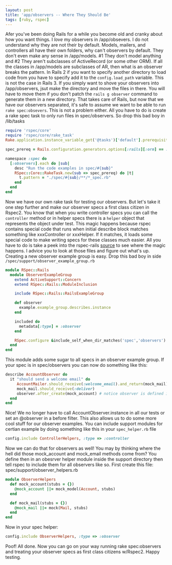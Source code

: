 ```yaml
---
layout: post
title: 'app/observers -- Where They Should Be'
tags: [ruby, rspec]
---
```


Afer you've been doing Rails for a while you become old and cranky 
about how you want things. I *love* my observers in /app/obsevers. 
I do not understand why they are not their by default. Models, mailers, 
and controllers all have their own folders, why can't observers 
by default. They don't even make any sense in /app/models. #1 They 
don't model anything and #2 They aren't subclasses of ActiveRecord 
(or some other ORM). If all the classes in /app/models are subclasses
of AR, then what is an observer breaks the pattern. In Rails 2 if you
want to specify another directory to load code from you have to 
specify add it to the `config.load_path` variable. This is not 
the case in Rails 3. If you simply want to shove your observers 
into /app/observers, jsut make the directory and move the files in 
there. You will have to move them if you don't patch the `rails g observer`
command to generate them in a new directory. That takes care of Rails, 
but now that we have our observers separated, it's safe to assume 
we want to be able to run `rake spec:obsevers`. This is not a problem 
either. All you have to do is create a rake spec task to only run 
files in spec/observers. So drop this bad boy in /lib/tasks

```ruby
require 'rspec/core'
require 'rspec/core/rake_task'
Rake.application.instance_variable_get('@tasks')['default'].prerequisites.delete('test')

spec_prereq = Rails.configuration.generators.options[:rails][:orm] == :active_record ?  "db:test:prepare" : :noop

namespace :spec do
  [:observers].each do |sub|
    desc "Run the code examples in spec/#{sub}"
    RSpec::Core::RakeTask.new(sub => spec_prereq) do |t|
      t.pattern = "./spec/#{sub}/**/*_spec.rb"
    end
  end
end
```

    
Now we have our own rake task for testing our observers. But let's take 
it one step further and make our observer specs a first class citizen in 
Rspec2. You know that when you write controller specs you can call the 
`controller` method or in helper specs there is a `helper` object that 
represents the object under test. This magic happens because rspec contains 
special code that runs when initial describe block matches something like 
xxxController or xxxHelper. If it matches, it loads some special code to 
make writing specs for these classes much easier. All you have to do is 
take a peek into the rspec-rails 
[source](http://github.com/rspec/rspec-rails/tree/master/lib/rspec/rails/example/) 
to see where the magic happens. I advice you to look at those files and 
figure out what's up. Creating a new observer example group is easy. 
Drop this bad boy in side `/spec/support/observer_example_group.rb`

```ruby
module RSpec::Rails
  module ObserverExampleGroup    
    extend ActiveSupport::Concern
    extend RSpec::Rails::ModuleInclusion

    include RSpec::Rails::RailsExampleGroup

    def observer
      example.example_group.describes.instance
    end

    included do
      metadata[:type] = :observer
    end

    RSpec.configure &include_self_when_dir_matches('spec','observers')
  end
end
```
This module adds some sugar to all specs in an observer example group. 
If your spec is in spec/observers you can now do something like this:

```ruby
describe AccountObserver do
  it "should send a welcome email" do
     AccountMailer.should_receive(:welcome_email).and_return(mock_mail)
     mock_mail.should_receive(:deliver)
     observer.after_create(mock_account) # notice observer is defined in the observer example group
  end
end
```

Nice! We no longer have to call AccountObserver.instance in all our tests 
or set an @observer in a before filter. This also allows us to do some 
more cool stuff for our observer examples. You can include support 
modules for certian example by doing something like this in your `spec_helper.rb` file

```ruby
config.include ControllerHelpers, :type => :controller
```

Now we can do that for observers as well! You may by thinking where the hell 
did those mock_account and mock_email methods come from? You define then
in an obesrver helper module inside the support directory then tell rspec 
to include them for all observers like so. First create this file: spec/support/observer_helpers.rb

```ruby
module ObserverHelpers
  def mock_account(stubs = {}) 
    @mock_account ||= mock_model(Account, stubs)
  end

  def mock_mail(stubs = {}) 
    @mock_mail ||= mock(Mail, stubs)
  end
end
```

Now in your spec helper: 

```ruby
config.include ObserverHelpers, :type => :observer
```

Poof! All done. Now you can go on your way running rake spec:observers and 
treating your observer specs as first class citizens w/Rspec2. Happy testing.

